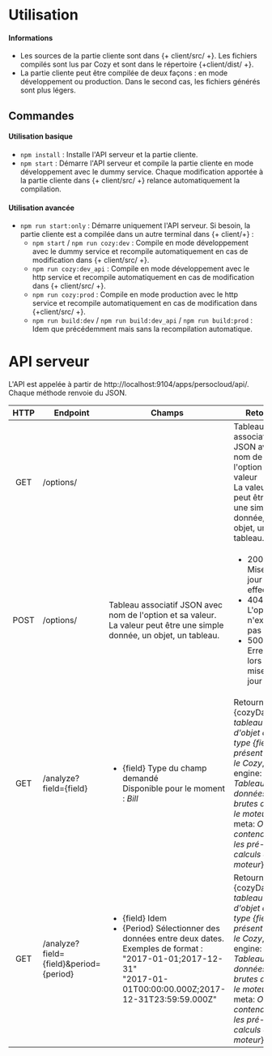 # Utilisation
#### Informations
* Les sources de la partie cliente sont dans {+ client/src/ +}. Les fichiers compilés sont lus par Cozy et sont dans le répertoire {+client/dist/ +}.
* La partie cliente peut être compilée de deux façons : en mode développement ou production. Dans le second cas, les fichiers générés sont plus légers.

## Commandes
#### Utilisation basique
* `npm install` : Installe l'API serveur et la partie cliente.
* `npm start` : Démarre l'API serveur et compile la partie cliente en mode développement avec le dummy service. Chaque modification apportée à la partie cliente dans {+ client/src/ +} relance automatiquement la compilation. 

#### Utilisation avancée
* `npm run start:only` : Démarre uniquement l'API serveur. Si besoin, la partie cliente est a compilée dans un autre terminal dans {+ client/+} :
  * `npm start` / `npm run cozy:dev` : Compile en mode développement avec le dummy service et recompile automatiquement en cas de modification dans {+ client/src/ +}.
  * `npm run cozy:dev_api` : Compile en mode développement avec le http service et recompile automatiquement en cas de modification dans {+ client/src/ +}.
  * `npm run cozy:prod` : Compile en mode production avec le http service et recompile automatiquement en cas de modification dans {+client/src/ +}.
  * `npm run build:dev` / `npm run build:dev_api` / `npm run build:prod` : Idem que précédemment mais sans la recompilation automatique.

# API serveur
L'API est appelée à partir de http://localhost:9104/apps/persocloud/api/. Chaque méthode renvoie du JSON.

| HTTP | Endpoint   | Champs    | Retour    |
|:----:| ------- | ------- | -------  |
| GET | /options/ |  | Tableau associatif JSON avec nom de l'option et sa valeur<br/>La valeur peut être une simple donnée, un objet, un tableau. |
| POST | /options/ | Tableau associatif JSON avec nom de l'option et sa valeur.<br/>La valeur peut être une simple donnée, un objet, un tableau. | <ul><li>200 : Mise à jour effectuée</li><li>404 : L'option n'existe pas</li><li>500 : Erreur lors de la mise à jour</li></ul>|
| GET  | /analyze?field={field}    | <ul><li>{field} Type du champ demandé<br/>Disponible pour le moment : _Bill_</li></ul> | Retourne :<br/>{cozyData: _tableau d'objet de type {field} présent dans le Cozy_, engine: { _Tableau de données brutes dans le moteur_, meta: _Objet contenant les pré-calculs du moteur_}} |
| GET  | /analyze?field={field}&period={period} | <ul><li>{field} Idem</li><li>{Period} Sélectionner des données entre deux dates.<br/>Exemples de format : <br/>"2017-01-01;2017-12-31"<br/>"2017-01-01T00:00:00.000Z;2017-12-31T23:59:59.000Z"</li></ul> | Retourne :<br/>{cozyData: _tableau d'objet de type {field} présent dans le Cozy_, engine: { _Tableau de données brutes dans le moteur_, meta: _Objet contenant les pré-calculs du moteur_}}  |